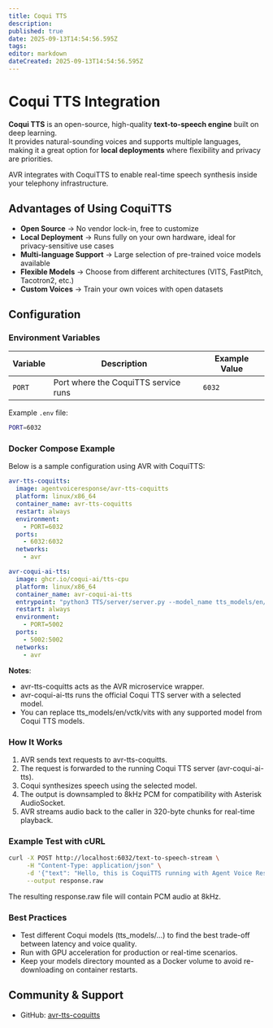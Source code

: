 ```yaml
---
title: Coqui TTS
description: 
published: true
date: 2025-09-13T14:54:56.595Z
tags: 
editor: markdown
dateCreated: 2025-09-13T14:54:56.595Z
---
```


# Coqui TTS Integration

**Coqui TTS** is an open-source, high-quality **text-to-speech engine** built on deep learning.  
It provides natural-sounding voices and supports multiple languages, making it a great option for **local deployments** where flexibility and privacy are priorities.  

AVR integrates with CoquiTTS to enable real-time speech synthesis inside your telephony infrastructure.

## Advantages of Using CoquiTTS

- **Open Source** → No vendor lock-in, free to customize  
- **Local Deployment** → Runs fully on your own hardware, ideal for privacy-sensitive use cases  
- **Multi-language Support** → Large selection of pre-trained voice models available  
- **Flexible Models** → Choose from different architectures (VITS, FastPitch, Tacotron2, etc.)  
- **Custom Voices** → Train your own voices with open datasets  

## Configuration

### Environment Variables

| Variable | Description                          | Example Value |
|----------|--------------------------------------|---------------|
| `PORT`   | Port where the CoquiTTS service runs | `6032`        |

Example `.env` file:
```bash
PORT=6032
```

### Docker Compose Example

Below is a sample configuration using AVR with CoquiTTS:

```yaml
avr-tts-coquitts:
  image: agentvoiceresponse/avr-tts-coquitts
  platform: linux/x86_64
  container_name: avr-tts-coquitts
  restart: always
  environment:
    - PORT=6032
  ports:
    - 6032:6032
  networks:
    - avr

avr-coqui-ai-tts:
  image: ghcr.io/coqui-ai/tts-cpu
  platform: linux/x86_64
  container_name: avr-coqui-ai-tts
  entrypoint: "python3 TTS/server/server.py --model_name tts_models/en/vctk/vits"
  restart: always
  environment:
    - PORT=5002
  ports:
    - 5002:5002
  networks:
    - avr
```

**Notes**:
- avr-tts-coquitts acts as the AVR microservice wrapper.
- avr-coqui-ai-tts runs the official Coqui TTS server with a selected model.
- You can replace tts_models/en/vctk/vits with any supported model from Coqui TTS models.

### How It Works

1.	AVR sends text requests to avr-tts-coquitts.
2.	The request is forwarded to the running Coqui TTS server (avr-coqui-ai-tts).
3.	Coqui synthesizes speech using the selected model.
4.	The output is downsampled to 8kHz PCM for compatibility with Asterisk AudioSocket.
5.	AVR streams audio back to the caller in 320-byte chunks for real-time playback.

### Example Test with cURL

```bash
curl -X POST http://localhost:6032/text-to-speech-stream \
     -H "Content-Type: application/json" \
     -d '{"text": "Hello, this is CoquiTTS running with Agent Voice Response!"}' \
     --output response.raw
```

The resulting response.raw file will contain PCM audio at 8kHz.

### Best Practices

- Test different Coqui models (tts_models/...) to find the best trade-off between latency and voice quality.
- Run with GPU acceleration for production or real-time scenarios.
- Keep your models directory mounted as a Docker volume to avoid re-downloading on container restarts.

## Community & Support

- GitHub: [avr-tts-coquitts](https://github.com/agentvoiceresponse/avr-tts-coquitts)